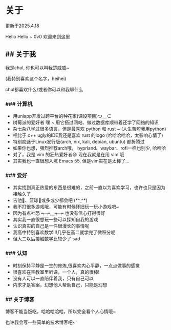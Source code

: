 # 关于
更新于2025.4.18 


Hello Hello ~ 0v0 欢迎来到这里
## \#\# 关于我
我是chul, 你也可以叫我楚威威~  


(我特别喜欢这个名字，heihei)

chul都喜欢什么/或者你可以和我聊什么

### \#\#\# 计算机
+ 用uniapp开发过跨平台的种花家(课设项目)つ﹏⊂
+ 树莓派的爱好者 嘿 ~ 用它搭过网站、做过数据库顺带着还学了网络的知识
+ 杂七杂八学过很多语言，但是最喜欢 python 和 rust ~ (人生苦短我用python)
+ 相比于 c++ ugly的IDE我还是喜欢 rust 的logo (哈哈哈哈哈，太影响心情了)
+ 特别痴迷于Linux发行版(arch, nix, kali, debian, ubuntu) 都折腾过
+ 如果你也想，强烈推荐arch哦， hyprland、waybar、rofi一样也别少, 哈哈哈
+ 对了，我是 vim 的狂热爱好者😄 现在我就是在用 vim 哦
+ 其实我也一直很想入坑 Emacs 55, 但是vim实在是太棒了...

### \#\#\# 爱好
+ 其实找到真正热爱的东西是很难的，之前一直以为喜欢学习，也许也只是因为接触久了
+ 吉他🎸、篮球🏀或多或少都会吧 (\*^_^\*)
+ 我不打很多游戏哦，可能有时候怀旧玩一玩小游戏吧~
+ 因为有点社恐 ┭┮﹏┭┮ 也没有信心打得很好
+ 其实我一直很想玩一些可以探知自我的游戏
+ 认识真实的自己是一件很漫长的事情呢
+ 我高中特别喜欢数学!!!几乎在高二就学完了微积分呢
+ 但大二以后接触数学比较少了 sad


### \#\#\# 认知
+ 时刻保持平静是一生的修炼,很喜欢内心平静，一点点做事的感觉
+ 很喜欢在空教室里听课，一个人，真的很棒!
+ 没有人可以一直陪伴着我，只有自己可以
+ 内求才是答案，幻想他人帮助自己，只能是幻想

### \#\# 关于博客
博客不能当饭吃，哈哈哈哈哈，所以完全看个人心情哦~ 

也许我会写一些简单的技术博客吧~
